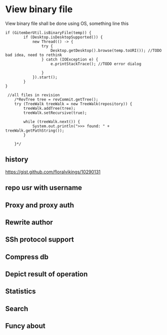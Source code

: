 

# View binary  file
View binary file shall be done using OS, something line this

```
if (GitemberUtil.isBinaryFile(temp)) {
        if (Desktop.isDesktopSupported()) {
            new Thread(() -> {
                try {
                    Desktop.getDesktop().browse(temp.toURI()); //TODO bad idea, need to rethink
                } catch (IOException e) {
                    e.printStackTrace(); //TODO error dialog

                }
            }).start();
        }
}
```

```
 //all files in revision
    /*RevTree tree = revCommit.getTree();
    try (TreeWalk treeWalk = new TreeWalk(repository)) {
        treeWalk.addTree(tree);
        treeWalk.setRecursive(true);

        while (treeWalk.next()) {
            System.out.println(">>> found: " + treeWalk.getPathString());
        }

    }*/
```
history
---------------------
https://gist.github.com/floralvikings/10290131



repo usr with username
-----------------------
Proxy and proxy auth
--------------------------------
Rewrite author
------------------------
SSh protocol support
-------
Compress db
---------------------
Depict result of operation
--------------------
Statistics
-----------------------
Search
------
Funcy about
-----------


